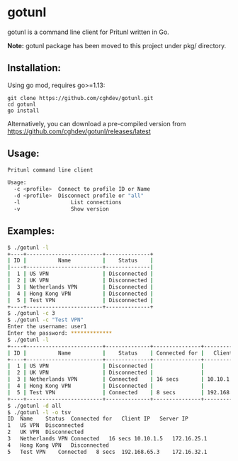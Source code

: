 # gotunl

gotunl is a command line client for Pritunl written in Go.

**Note:** gotunl package has been moved to this project under pkg/ directory.

## Installation:

Using go mod, requires go>=1.13:

```
git clone https://github.com/cghdev/gotunl.git
cd gotunl
go install
```

Alternatively, you can download a pre-compiled version from https://github.com/cghdev/gotunl/releases/latest


##  Usage:

```bash
Pritunl command line client

Usage:
  -c <profile>	Connect to profile ID or Name
  -d <profile>	Disconnect profile or "all"
  -l 		        List connections
  -v 		        Show version
```


## Examples:

```bash
$ ./gotunl -l
+----+------------------------+--------------+
| ID |          Name          |    Status    |
|----+------------------------+--------------|
|  1 | US VPN                 | Disconnected |
|  2 | UK VPN                 | Disconnected |
|  3 | Netherlands VPN        | Disconnected |
|  4 | Hong Kong VPN          | Disconnected |
|  5 | Test VPN               | Disconnected |
+----+------------------------+--------------+
$ ./gotunl -c 3
$ ./gotunl -c "Test VPN"
Enter the username: user1
Enter the password: *************
$ ./gotunl -l
+----+------------------------+--------------+---------------+---------------+---------------+
| ID |          Name          |    Status    | Connected for |   Client IP   |   Server IP   |
+----+------------------------+--------------+---------------+---------------+---------------+
|  1 | US VPN                 | Disconnected |               |               |               |
|  2 | UK VPN                 | Disconnected |               |               |               |
|  3 | Netherlands VPN        | Connected    | 16 secs       | 10.10.1.5     | 172.16.25.1   |
|  4 | Hong Kong VPN          | Disconnected |               |               |               |
|  5 | Test VPN               | Connected    | 8 secs        | 192.168.65.3  | 172.16.32.1   |
+----+------------------------+--------------+---------------+---------------+---------------+
$ ./gotunl -d all
$ ./gotunl -l -o tsv
ID	Name	Status	Connected for	Client IP	Server IP
1	US VPN	Disconnected		
2	UK VPN	Disconnected		
3	Netherlands VPN	Connected	16 secs	10.10.1.5	172.16.25.1
4	Hong Kong VPN	Disconnected		
5	Test VPN	Connected	8 secs	192.168.65.3	172.16.32.1
```
